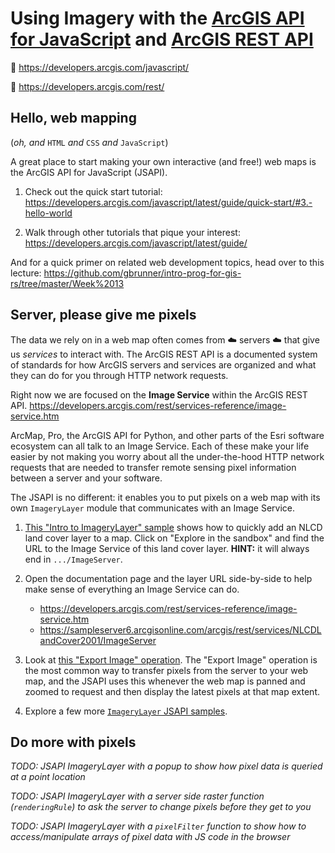 # Using Imagery with the [ArcGIS API for JavaScript](https://developers.arcgis.com/javascript/) and [ArcGIS REST API](https://developers.arcgis.com/rest/)

:bookmark: <https://developers.arcgis.com/javascript/>

:bookmark: <https://developers.arcgis.com/rest/>

## Hello, web mapping

(_oh, and_ `HTML` _and_ `CSS` _and_ `JavaScript`)

A great place to start making your own interactive (and free!) web maps is the ArcGIS API for JavaScript (JSAPI).

1. Check out the quick start tutorial: <https://developers.arcgis.com/javascript/latest/guide/quick-start/#3.-hello-world>

2. Walk through other tutorials that pique your interest: <https://developers.arcgis.com/javascript/latest/guide/>

And for a quick primer on related web development topics, head over to this lecture: <https://github.com/gbrunner/intro-prog-for-gis-rs/tree/master/Week%2013>

## Server, please give me pixels

The data we rely on in a web map often comes from :cloud: servers :cloud: that give us _services_ to interact with. The ArcGIS REST API is a documented system of standards for how ArcGIS servers and services are organized and what they can do for you through HTTP network requests.

Right now we are focused on the **Image Service** within the ArcGIS REST API. <https://developers.arcgis.com/rest/services-reference/image-service.htm>

ArcMap, Pro, the ArcGIS API for Python, and other parts of the Esri software ecosystem can all talk to an Image Service. Each of these make your life easier by not making you worry about all the under-the-hood HTTP network requests that are needed to transfer remote sensing pixel information between a server and your software.

The JSAPI is no different: it enables you to put pixels on a web map with its own `ImageryLayer` module that communicates with an Image Service.

1. [This "Intro to ImageryLayer" sample](https://developers.arcgis.com/javascript/latest/sample-code/layers-imagerylayer/index.html) shows how to quickly add an NLCD land cover layer to a map. Click on "Explore in the sandbox" and find the URL to the Image Service of this land cover layer. **HINT:** it will always end in `.../ImageServer`.

2. Open the documentation page and the layer URL side-by-side to help make sense of everything an Image Service can do.
    - <https://developers.arcgis.com/rest/services-reference/image-service.htm>
    - <https://sampleserver6.arcgisonline.com/arcgis/rest/services/NLCDLandCover2001/ImageServer>

3. Look at [this "Export Image" operation](https://sampleserver6.arcgisonline.com/arcgis/rest/services/NLCDLandCover2001/ImageServer/exportImage?bbox=-2364615.0,256035.0,2266845.0,3180435.0). The "Export Image" operation is the most common way to transfer pixels from the server to your web map, and the JSAPI uses this whenever the web map is panned and zoomed to request and then display the latest pixels at that map extent.

4. Explore a few more [`ImageryLayer` JSAPI samples](https://developers.arcgis.com/javascript/latest/sample-code/?search=ImageryLayer).

## Do more with pixels

_TODO: JSAPI ImageryLayer with a popup to show how pixel data is queried at a point location_

_TODO: JSAPI ImageryLayer with a server side raster function (`renderingRule`) to ask the server to change pixels before they get to you_

_TODO: JSAPI ImageryLayer with a `pixelFilter` function to show how to access/manipulate arrays of pixel data with JS code in the browser_

